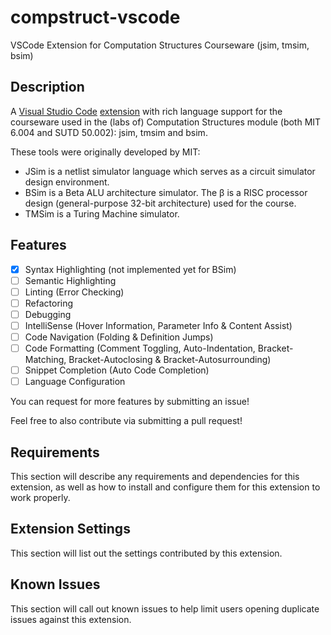 # compstruct-vscode
VSCode Extension for Computation Structures Courseware (jsim, tmsim, bsim)

## Description

A [Visual Studio Code](https://code.visualstudio.com/) [extension](https://marketplace.visualstudio.com/VSCode) with rich language support for the courseware used in the (labs of) Computation Structures module (both MIT 6.004 and SUTD 50.002): jsim, tmsim and bsim.

These tools were originally developed by MIT:
- JSim is a netlist simulator language which serves as a circuit simulator design environment.
- BSim is a Beta ALU architecture simulator. The β is a RISC processor design (general-purpose 32-bit architecture) used for the course.
- TMSim is a Turing Machine simulator.

## Features
- [x] Syntax Highlighting (not implemented yet for BSim)
- [ ] Semantic Highlighting
- [ ] Linting (Error Checking)
- [ ] Refactoring
- [ ] Debugging
- [ ] IntelliSense (Hover Information, Parameter Info & Content Assist)
- [ ] Code Navigation (Folding & Definition Jumps)
- [ ] Code Formatting (Comment Toggling, Auto-Indentation, Bracket-Matching, Bracket-Autoclosing & Bracket-Autosurrounding)
- [ ] Snippet Completion (Auto Code Completion)
- [ ] Language Configuration

You can request for more features by submitting an issue!

Feel free to also contribute via submitting a pull request!

## Requirements

This section will describe any requirements and dependencies for this extension, as well as how to install and configure them for this extension to work properly.

## Extension Settings

This section will list out the settings contributed by this extension.

## Known Issues

This section will call out known issues to help limit users opening duplicate issues against this extension.